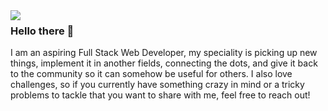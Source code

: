 <img align="left" src="https://github-readme-stats.vercel.app/api?username=panduwijaya&show_icons=true"> 

### Hello there 👋
I am an aspiring Full Stack Web Developer, my speciality is picking up new things, implement it in another fields, connecting the dots, and give it back to the community so it can somehow be useful for others. I also love challenges, so if you currently have something crazy in mind or a tricky problems to tackle that you want to share with me, feel free to reach out!
<br/>
